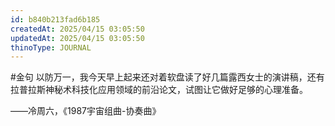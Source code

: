 ```yaml
---
id: b840b213fad6b185
createdAt: 2025/04/15 03:05:50
updatedAt: 2025/04/15 03:05:50
thinoType: JOURNAL
---
```

#金句 以防万一，我今天早上起来还对着软盘读了好几篇露西女士的演讲稿，还有拉普拉斯神秘术科技化应用领域的前沿论文，试图让它做好足够的心理准备。

——冷周六，《1987宇宙组曲-协奏曲》